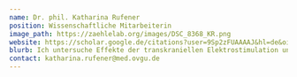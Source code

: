 ```yaml
---
name: Dr. phil. Katharina Rufener
position: Wissenschaftliche Mitarbeiterin
image_path: https://zaehlelab.org/images/DSC_8368_KR.png
website: https://scholar.google.de/citations?user=9Sp2zFUAAAAJ&hl=de&oi=ao
blurb: Ich untersuche Effekte der transkraniellen Elektrostimulation und der transkutanen Vagusnervstimulation auf die akustische Verarbeitung. Mein Forschungsschwerpunkt liegt dabei in der Anwendung von TES bei Kindern und Jugendlichen mit Dyslexie (Lese-Rechtschreibstörung).
contact: katharina.rufener@med.ovgu.de
---
```

